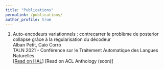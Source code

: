 ```yaml
---
title: "Publications"
permalink: /publications/
author_profile: true
---
```

1. Auto-encodeurs variationnels : contrecarrer le problème de posterior collapse grâce à la régularisation du décodeur  
Alban Petit, Caio Corro  
TALN 2021 - Conférence sur le Traitement Automatique des Langues Naturelles  
\[[Read on HAL](https://hal.archives-ouvertes.fr/hal-03265886/document "Paper")\] \[Read on ACL Anthology (soon)\]